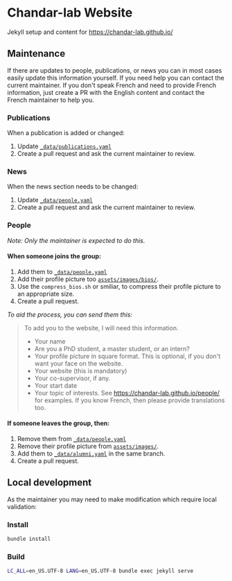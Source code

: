 # Chandar-lab Website

Jekyll setup and content for https://chandar-lab.github.io/

## Maintenance

If there are updates to people, publications, or news you can in most cases easily update this information yourself.
If you need help you can contact the current maintainer. If you don't speak French and need to provide French information,
just create a PR with the English content and contact the French maintainer to help you.

### Publications

When a publication is added or changed:

1. Update [`_data/publications.yaml`](https://github.com/chandar-lab/chandar-lab.github.io/edit/master/_data/publications.yaml)
2. Create a pull request and ask the current maintainer to review.

### News

When the news section needs to be changed:

1. Update [`_data/people.yaml`](https://github.com/chandar-lab/chandar-lab.github.io/edit/master/_data/news.yaml)
2. Create a pull request and ask the current maintainer to review.

### People

_Note: Only the maintainer is expected to do this._

#### When someone joins the group:

1. Add them to [`_data/people.yaml`](https://github.com/chandar-lab/chandar-lab.github.io/edit/master/_data/people.yaml)
2. Add their profile picture too [`assets/images/bios/`](assets/images/bios/).
3. Use the `compress_bios.sh` or smiliar, to compress their profile picture to an appropriate size.
2. Create a pull request.

_To aid the process, you can send them this:_

> To add you to the website, I will need this information.
> * Your name
> * Are you a PhD student, a master student, or an intern?
> * Your profile picture in square format. This is optional, if you don't want your face on the website.
> * Your website (this is mandatory)
> * Your co-supervisor, if any.
> * Your start date
> * Your topic of interests. See https://chandar-lab.github.io/people/ for examples. If you know French, then please provide translations too.

#### If someone leaves the group, then:

1. Remove them from [`_data/people.yaml`](https://github.com/chandar-lab/chandar-lab.github.io/edit/master/_data/people.yaml)
2. Remove their profile picture from [`assets/images/`](assets/images/).
2. Add them to [`_data/alumni.yaml`](_data/alumni.yaml) in the same branch.
3. Create a pull request.

## Local development

As the maintainer you may need to make modification which require local validation:

### Install

```bash
bundle install
```

### Build

```bash
LC_ALL=en_US.UTF-8 LANG=en_US.UTF-8 bundle exec jekyll serve
```
